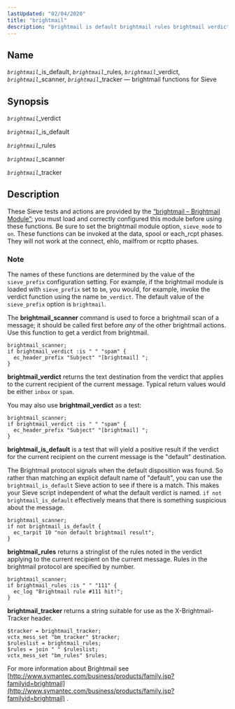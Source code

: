 ```yaml
---
lastUpdated: "02/04/2020"
title: "brightmail"
description: "brightmail is default brightmail rules brightmail verdict brightmail scanner brightmail tracker brightmail functions for Sieve brightmail verdict brightmail is default brightmail rules brightmail scanner brightmail tracker These Sieve tests and actions are provided by the Section 14 14 brightmail Brightmail Module you must load and correctly configured this module before..."
---
```


<a name="sieve.ref.brightmail"></a> 
## Name

*`brightmail`*_is_default, *`brightmail`*_rules, *`brightmail`*_verdict, *`brightmail`*_scanner, *`brightmail`*_tracker — brightmail functions for Sieve

## Synopsis

*`brightmail`*_verdict

*`brightmail`*_is_default

*`brightmail`*_rules

*`brightmail`*_scanner

*`brightmail`*_tracker

<a name="idp28773296"></a> 
## Description

These Sieve tests and actions are provided by the [“brightmail – Brightmail Module”](/momentum/3/3-reference/3-reference-modules-brightmail); you must load and correctly configured this module before using these functions. Be sure to set the brightmail module option, `sieve_mode` to `on`. These functions can be invoked at the data, spool or each_rcpt phases. They will not work at the connect, ehlo, mailfrom or rcptto phases.

### Note

The names of these functions are determined by the value of the `sieve_prefix` configuration setting. For example, if the brightmail module is loaded with `sieve_prefix` set to `bm`, you would, for example, invoke the verdict function using the name `bm_verdict`. The default value of the `sieve_prefix` option is `brightmail`.

The **brightmail_scanner** command is used to force a brightmail scan of a message; it should be called first before *any* of the other brightmail actions. Use this function to get a verdict from brightmail.

```
brightmail_scanner;
if brightmail_verdict :is " " "spam" {
  ec_header_prefix "Subject" "[brightmail] ";
}
```

**brightmail_verdict** returns the text destination from the verdict that applies to the current recipient of the current message. Typical return values would be either `inbox` or `spam`.

You may also use **brightmail_verdict** as a test:

```
brightmail_scanner;
if brightmail_verdict :is " " "spam" {
  ec_header_prefix "Subject" "[brightmail] ";
}
```

**brightmail_is_default** is a test that will yield a positive result if the verdict for the current recipient on the current message is the "default" destination.

The Brightmail protocol signals when the default disposition was found. So rather than matching an explicit default name of "default", you can use the `brightmail_is_default` Sieve action to see if there is a match. This makes your Sieve script independent of what the default verdict is named. `if not brightmail_is_default` effectively means that there is something suspicious about the message.

```
brightmail_scanner;
if not brightmail_is_default {
  ec_tarpit 10 "non default brightmail result";
}
```

**brightmail_rules** returns a stringlist of the rules noted in the verdict applying to the current recipient on the current message. Rules in the brightmail protocol are specified by number.

```
brightmail_scanner;
if brightmail_rules :is " " "111" {
  ec_log "Brightmail rule #111 hit!";
}
```

**brightmail_tracker** returns a string suitable for use as the X-Brightmail-Tracker header.

```
$tracker = brightmail_tracker;
vctx_mess_set "bm_tracker" $tracker;
$ruleslist = brightmail_rules;
$rules = join " " $ruleslist;
vctx_mess_set "bm_rules" $rules;
```

For more information about Brightmail see [http://www.symantec.com/business/products/family.jsp?familyid=brightmail](http://www.symantec.com/business/products/family.jsp?familyid=brightmail) .